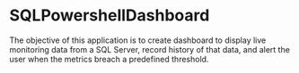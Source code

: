 # SQLPowershellDashboard
The objective of this application is to create dashboard to display live monitoring data from a SQL Server, record history of that data, and alert the user when the metrics breach a predefined threshold.
